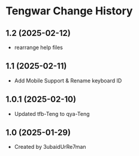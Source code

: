 Tengwar Change History
====================

1.2 (2025-02-12)
----------------
* rearrange help files

1.1 (2025-02-11)
----------------
* Add Mobile Support & Rename keyboard ID

1.0.1 (2025-02-10)
----------------
* Updated tfb-Teng to qya-Teng

1.0 (2025-01-29)
----------------
* Created by 3ubaidUrRe7man
